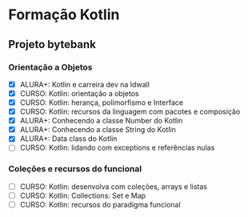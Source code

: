 # Formação Kotlin

## Projeto bytebank

### Orientação a Objetos

- [x] ALURA+: Kotlin e carreira dev na Idwall
- [x] CURSO: Kotlin: orientação a objetos
- [x] CURSO: Kotlin: herança, polimorfismo e Interface
- [x] CURSO: Kotlin: recursos da linguagem com pacotes e composição
- [x] ALURA+: Conhecendo a classe Number do Kotlin
- [x] ALURA+: Conhecendo a classe String do Kotlin
- [x] ALURA+: Data class do Kotlin
- [ ] CURSO: Kotlin: lidando com exceptions e referências nulas

### Coleções e recursos do funcional

- [ ] CURSO: Kotlin: desenvolva com coleções, arrays e listas
- [ ] CURSO: Kotlin: Collections: Set e Map
- [ ] CURSO: Kotlin: recursos do paradigma funcional